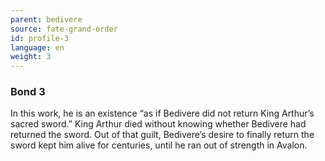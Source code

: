 ```yaml
---
parent: bedivere
source: fate-grand-order
id: profile-3
language: en
weight: 3
---
```


### Bond 3

In this work, he is an existence “as if Bedivere did not return King Arthur’s sacred sword.” King Arthur died without knowing whether Bedivere had returned the sword. Out of that guilt, Bedivere’s desire to finally return the sword kept him alive for centuries, until he ran out of strength in Avalon.

